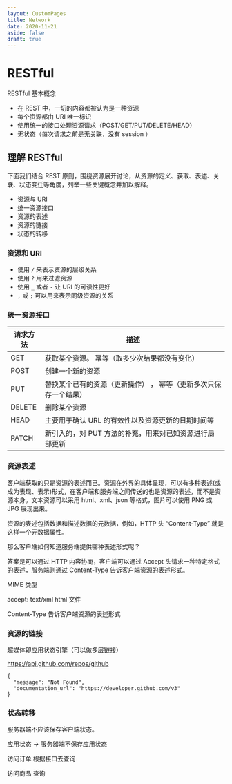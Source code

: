 ```yaml
---
layout: CustomPages
title: Network
date: 2020-11-21
aside: false
draft: true
---
```


# RESTful

RESTful 基本概念

- 在 REST 中，一切的内容都被认为是一种资源
- 每个资源都由 URI 唯一标识
- 使用统一的接口处理资源请求（POST/GET/PUT/DELETE/HEAD）
- 无状态（每次请求之前是无关联，没有 session ）

## 理解 RESTful

下面我们结合 REST 原则，围绕资源展开讨论，从资源的定义、获取、表述、关联、状态变迁等角度，列举一些关键概念并加以解释。

- 资源与 URI
- 统一资源接口
- 资源的表述
- 资源的链接
- 状态的转移

### 资源和 URI

- 使用 `/` 来表示资源的层级关系
- 使用 `?` 用来过滤资源
- 使用 `_` 或者 `-` 让 URI 的可读性更好
- `,` 或 `;` 可以用来表示同级资源的关系

### 统一资源接口

| 请求方法 | 描述                                                             |
| -------- | ---------------------------------------------------------------- |
| GET      | 获取某个资源。 幂等（取多少次结果都没有变化）                    |
| POST     | 创建一个新的资源                                                 |
| PUT      | 替换某个已有的资源（更新操作） ， 幂等（更新多次只保存一个结果） |
| DELETE   | 删除某个资源                                                     |
| HEAD     | 主要用于确认 URL 的有效性以及资源更新的日期时间等                |
| PATCH    | 新引入的，对 PUT 方法的补充，用来对已知资源进行局部更新          |

### 资源表述

客户端获取的只是资源的表述而已。资源在外界的具体呈现，可以有多种表述(或成为表现、表示)形式，在客户端和服务端之间传送的也是资源的表述，而不是资源本身。文本资源可以采用 html、xml、json 等格式，图片可以使用 PNG 或 JPG 展现出来。

资源的表述包括数据和描述数据的元数据，例如，HTTP 头 “Content-Type” 就是这样一个元数据属性。

那么客户端如何知道服务端提供哪种表述形式呢？

答案是可以通过 HTTP 内容协商，客户端可以通过 Accept 头请求一种特定格式的表述，服务端则通过 Content-Type 告诉客户端资源的表述形式。

MIME 类型

accept: text/xml html 文件

Content-Type 告诉客户端资源的表述形式

### 资源的链接

超媒体即应用状态引擎（可以做多层链接）

https://api.github.com/repos/github

```
{
  "message": "Not Found",
  "documentation_url": "https://developer.github.com/v3"
}
```

### 状态转移

服务器端不应该保存客户端状态。

应用状态 -> 服务器端不保存应用状态

访问订单 根据接口去查询

访问商品 查询
